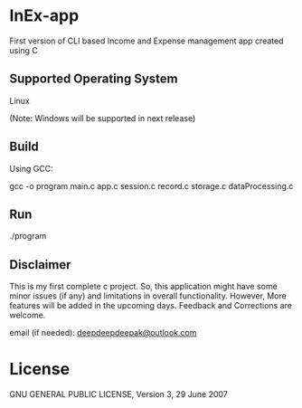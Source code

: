 # InEx-app
First version of CLI based Income and Expense management app created using C

## Supported Operating System
Linux

(Note: Windows will be supported in next release)

## Build
Using GCC:

gcc -o program main.c app.c session.c record.c storage.c dataProcessing.c

## Run
./program

## Disclaimer
This is my first complete c project. So, this application might have some minor issues (if any) and limitations in overall functionality. 
However, More features will be added in the upcoming days.
Feedback and Corrections are welcome.

email (if needed): deepdeepdeepak@outlook.com

# License
GNU GENERAL PUBLIC LICENSE, Version 3, 29 June 2007